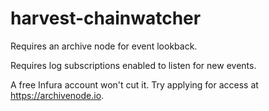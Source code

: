 # harvest-chainwatcher

Requires an archive node for event lookback.

Requires log subscriptions enabled to listen for new events.

A free Infura account won't cut it. Try applying for access at https://archivenode.io.
